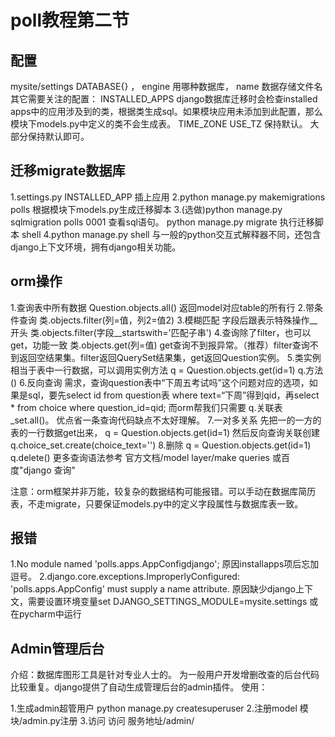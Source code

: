 poll教程第二节
===
## 配置
mysite/settings
DATABASE{} ， engine 用哪种数据库， name 数据存储文件名 其它需要关注的配置： INSTALLED_APPS django数据库迁移时会检查installed apps中的应用涉及到的类，根据类生成sql。如果模块应用未添加到此配置，那么模块下models.py中定义的类不会生成表。 TIME_ZONE USE_TZ 保持默认。 大部分保持默认即可。

## 迁移migrate数据库
1.settings.py INSTALLED_APP 插上应用
2.python manage.py makemigrations polls 根据模块下models.py生成迁移脚本
3.(选做)python manage.py sqlmigration polls 0001 查看sql语句。
python manage.py migrate 执行迁移脚本
shell
4.python manage.py shell 与一般的python交互式解释器不同，还包含django上下文环境，拥有django相关功能。

## orm操作
1.查询表中所有数据 Question.objects.all() 返回model对应table的所有行
2.带条件查询 类.objects.filter(列=值，列2=值2)
3.模糊匹配 字段后跟表示特殊操作__开头 类.objects.filter(字段__startswith='匹配子串')
4.查询除了filter，也可以get，功能一致 类.objects.get(列=值) get查询不到报异常。（推荐）filter查询不到返回空结果集。filter返回QuerySet结果集，get返回Question实例。
5.类实例相当于表中一行数据，可以调用实例方法 q = Question.objects.get(id=1) q.方法()
6.反向查询 需求，查询question表中“下周五考试吗”这个问题对应的选项，如果是sql，要先select id from question表 where text=“下周”得到qid，再select * from choice where question_id=qid; 而orm帮我们只需要 q.关联表_set.all()。 优点省一条查询代码缺点不太好理解。
7.一对多关系
先把一的一方的表的一行数据get出来， q = Question.objects.get(id=1) 然后反向查询关联创建q.choice_set.create(choice_text='')
8.删除 q = Question.objects.get(id=1) q.delete()
更多查询语法参考 官方文档/model layer/make queries 或百度"django 查询"

注意：orm框架并非万能，较复杂的数据结构可能报错。可以手动在数据库简历表，不走migrate，只要保证models.py中的定义字段属性与数据库表一致。

## 报错
1.No module named 'polls.apps.AppConfigdjango'; 原因installapps项后忘加逗号。
2.django.core.exceptions.ImproperlyConfigured: 'polls.apps.AppConfig' must supply a name attribute. 原因缺少django上下文，需要设置环境变量set DJANGO_SETTINGS_MODULE=mysite.settings 或在pycharm中运行
## Admin管理后台
介绍：数据库图形工具是针对专业人士的。 为一般用户开发增删改查的后台代码比较重复。django提供了自动生成管理后台的admin插件。 使用：

1.生成admin超管用户 python manage.py createsuperuser
2.注册model
模块/admin.py注册
3.访问 访问 服务地址/admin/